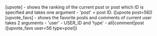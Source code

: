 [upvote] - shows the ranking of the current post or post which ID is specified
and takes one argument - 'post' = post ID. ([upvote post=56])
[upvote_favs] - shows the favorite posts and comments of current user
takes 2 arguments - 'user' - USER_ID and 'type' - all|comment|post ([upvote_favs user=56 type=post])